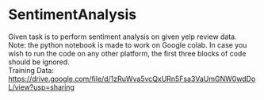 # SentimentAnalysis
Given task is to perform sentiment analysis on given yelp review data.  
Note: the python notebook is made to work on Google colab. In case you wish to run the code on any other platform, the first three blocks of code should be ignored.  
Training Data: https://drive.google.com/file/d/1zRuWva5vcQxURn5Fsa3VaUmGNW0wdDoL/view?usp=sharing
